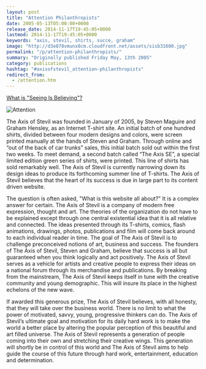 ```yaml
---
layout: post
title: "Attention Philanthropists"
date: 2005-05-13T05:00:00+0000
release_date: 2014-11-17T19:45:05+0000
lastmod: 2014-11-17T19:45:05+0000
keywords: "axis, stevil, shirts, succe, graham"
image: "http://d3e878vmunx8cm.cloudfront.net/assets/sisb31600.jpg"
permalink: "/p/attention-philanthropists/"
summary: "Originally published Friday May, 13th 2005"
category: publications
hashtag: "#axisofstevil_attention-philanthropists"
redirect_from:
  - /attention.htm
---
```


[id_1]: http://d3e878vmunx8cm.cloudfront.net/assets/sisb31600.jpg "Attention"

[What is "Seeing Is Believing"?](/p/seeing-is-believing)

![Attention][id_1]

The Axis of Stevil was founded in January of 2005, by Steven Maguire and Graham Hensley, as an Internet T-shirt site. An initial batch of one hundred shirts, divided between four modern designs and colors, were screen printed manually at the hands of Steven and Graham. Through online and “out of the back of car trunks” sales, this initial batch sold out within the first two weeks. To meet demand, a second batch called “The Axis SE”, a special limited edition green series of shirts, were printed. This line of shirts has sold remarkably well. The Axis of Stevil is currently narrowing down its design ideas to produce its forthcoming summer line of T-shirts. The Axis of Stevil believes that the heart of its success is due in large part to its content driven website.

The question is often asked, "What is this website all about?" It is a complex answer for certain. The Axis of Stevil is a company of modern free expression, thought and art. The theories of the organization do not have to be explained except through one central existential idea that it is all relative and connected. The ideas presented through its T-shirts, comics, flash animations, drawings, photos, publications and film will come back around to each individual reader in time. The goal of The Axis of Stevil is to challenge preconceived notions of art, business and success. The founders of The Axis of Stevil, Steven and Graham, believe that success is all but guaranteed when you think logically and act positively. The Axis of Stevil serves as a vehicle for artists and creative people to express their ideas on a national forum through its merchandise and publications. By breaking from the mainstream, The Axis of Stevil keeps itself in tune with the creative community and young demographic. This will insure its place in the highest echelons of the new wave.

If awarded this generous prize, The Axis of Stevil believes, with all honesty, that they will take over the business world. There is no limit to what the power of motivated, savvy, young, progressive thinkers can do. The Axis of Stevil’s ultimate goal and motivation for its daily hard work is to make the world a better place by altering the popular perception of this beautiful and art filled universe. The Axis of Stevil represents a generation of people coming into their own and stretching their creative wings. This generation will shortly be in control of this world and The Axis of Stevil aims to help guide the course of this future through hard work, entertainment, education and determination.
